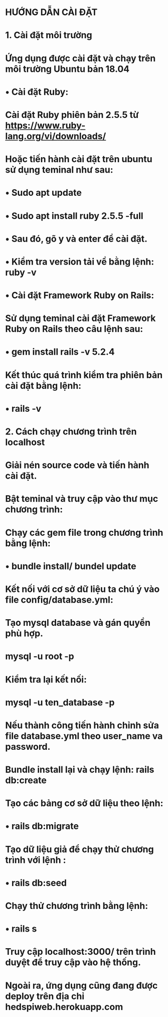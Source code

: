 # HƯỚNG DẪN CÀI ĐẶT 
#    1. Cài đặt môi trường
# Ứng dụng được cài đặt và chạy trên môi trường Ubuntu bản 18.04
#    • Cài đặt Ruby:
# Cài đặt Ruby phiên bản 2.5.5 từ https://www.ruby-lang.org/vi/downloads/
# Hoặc tiến hành cài đặt trên ubuntu sử dụng teminal như sau: 
#    • Sudo apt update
#    • Sudo apt install ruby 2.5.5 -full
#    • Sau đó, gõ y và enter để cài đặt.
#    • Kiểm tra version tải về bằng lệnh: ruby -v 

#    • Cài đặt Framework Ruby on Rails:
# Sử dụng teminal cài đặt Framework Ruby on Rails theo câu lệnh sau:
#    • gem install rails -v 5.2.4
# Kết thúc quá trình kiểm tra phiên bản cài đặt bằng lệnh: 
#    • rails  -v



#    2. Cách chạy chương trình trên localhost
# Giải nén source code và tiến hành cài đặt.
# Bật teminal và truy cập vào thư mục chương trình:
# Chạy các gem file trong chương trình bằng lệnh:
#    • bundle install/ bundel update

# Kết nối với cơ sở dữ liệu ta chú ý vào file config/database.yml:

# Tạo mysql database và gán quyền phù hợp.
# mysql -u root -p


# Kiểm tra lại kết nối: 
# mysql -u ten_database -p


# Nếu thành công tiến hành chỉnh sửa file database.yml theo user_name va password.


# Bundle install lại và chạy lệnh: rails db:create
# Tạo các bảng cơ sở dữ liệu theo lệnh:
#    • rails db:migrate

# Tạo dữ liệu giả để chạy thử chương trình với lệnh :
#    • rails db:seed

# Chạy thử chương trình bằng lệnh:
#    • rails s
# Truy cập localhost:3000/ trên trình duyệt để truy cập vào hệ thống.

# Ngoài ra, ứng dụng cũng đang được deploy trên địa chỉ hedspiweb.herokuapp.com 

